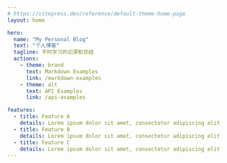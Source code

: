 ```yaml
---
# https://vitepress.dev/reference/default-theme-home-page
layout: home

hero:
  name: "My Personal Blog"
  text: "个人博客"
  tagline: 平时学习的记录和总结
  actions:
    - theme: brand
      text: Markdown Examples
      link: /markdown-examples
    - theme: alt
      text: API Examples
      link: /api-examples

features:
  - title: Feature A
    details: Lorem ipsum dolor sit amet, consectetur adipiscing elit
  - title: Feature B
    details: Lorem ipsum dolor sit amet, consectetur adipiscing elit
  - title: Feature C
    details: Lorem ipsum dolor sit amet, consectetur adipiscing elit
---
```

